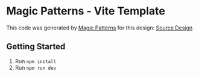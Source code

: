 # Magic Patterns - Vite Template

This code was generated by [Magic Patterns](https://magicpatterns.com) for this design: [Source Design](https://www.magicpatterns.com/c/9wugeipuujrmp9uq1xdxbe)

## Getting Started

1. Run `npm install`
2. Run `npm run dev`
